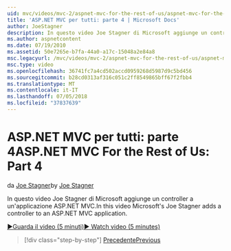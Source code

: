 ```yaml
---
uid: mvc/videos/mvc-2/aspnet-mvc-for-the-rest-of-us/aspnet-mvc-for-the-rest-of-us-part-4
title: 'ASP.NET MVC per tutti: parte 4 | Microsoft Docs'
author: JoeStagner
description: In questo video Joe Stagner di Microsoft aggiunge un controller a un'applicazione ASP.NET MVC.
ms.author: aspnetcontent
ms.date: 07/19/2010
ms.assetid: 50e7265e-b7fa-44a0-a17c-15048a2e84a8
msc.legacyurl: /mvc/videos/mvc-2/aspnet-mvc-for-the-rest-of-us/aspnet-mvc-for-the-rest-of-us-part-4
msc.type: video
ms.openlocfilehash: 36741fc7a4cd502accd0959268d5987d9c5bd456
ms.sourcegitcommit: b28cd0313af316c051c2ff8549865bff67f2fbb4
ms.translationtype: MT
ms.contentlocale: it-IT
ms.lasthandoff: 07/05/2018
ms.locfileid: "37837639"
---
```

<a name="aspnet-mvc-for-the-rest-of-us-part-4"></a><span data-ttu-id="20b6b-103">ASP.NET MVC per tutti: parte 4</span><span class="sxs-lookup"><span data-stu-id="20b6b-103">ASP.NET MVC For the Rest of Us: Part 4</span></span>
====================
<span data-ttu-id="20b6b-104">da [Joe Stagner](https://github.com/JoeStagner)</span><span class="sxs-lookup"><span data-stu-id="20b6b-104">by [Joe Stagner](https://github.com/JoeStagner)</span></span>

<span data-ttu-id="20b6b-105">In questo video Joe Stagner di Microsoft aggiunge un controller a un'applicazione ASP.NET MVC.</span><span class="sxs-lookup"><span data-stu-id="20b6b-105">In this video Microsoft's Joe Stagner adds a controller to an ASP.NET MVC application.</span></span>

[<span data-ttu-id="20b6b-106">&#9654;Guarda il video (5 minuti)</span><span class="sxs-lookup"><span data-stu-id="20b6b-106">&#9654; Watch video (5 minutes)</span></span>](https://channel9.msdn.com/Blogs/ASP-NET-Site-Videos/aspnet-mvc-for-the-rest-of-us-part-4)

> [!div class="step-by-step"]
> [<span data-ttu-id="20b6b-107">Precedente</span><span class="sxs-lookup"><span data-stu-id="20b6b-107">Previous</span></span>](aspnet-mvc-for-the-rest-of-us-part-3.md)
